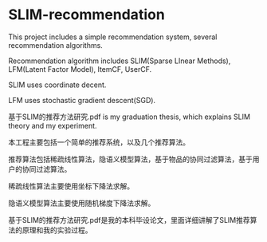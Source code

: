 # SLIM-recommendation

This project includes a simple recommendation system, several recommendation algorithms.

Recommendation algorithm includes SLIM(Sparse LInear Methods), LFM(Latent Factor Model), ItemCF, UserCF.

SLIM uses coordinate decent.

LFM uses stochastic gradient descent(SGD).

基于SLIM的推荐方法研究.pdf is my graduation thesis, which explains SLIM theory and my experiment.

本工程主要包括一个简单的推荐系统，以及几个推荐算法。

推荐算法包括稀疏线性算法，隐语义模型算法，基于物品的协同过滤算法，基于用户的协同过滤算法。

稀疏线性算法主要使用坐标下降法求解。

隐语义模型算法主要使用随机梯度下降法求解。

基于SLIM的推荐方法研究.pdf是我的本科毕设论文，里面详细讲解了SLIM推荐算法的原理和我的实验过程。
